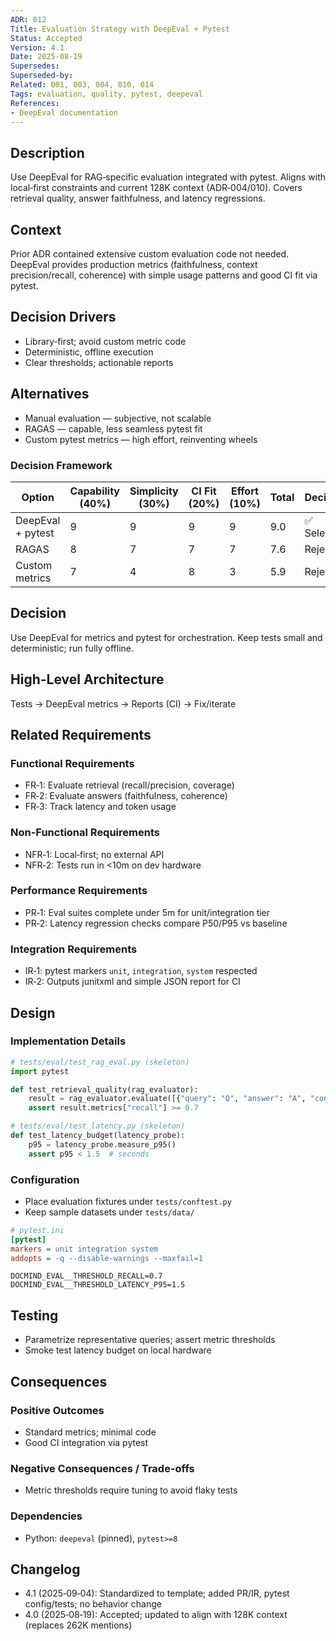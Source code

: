 ```yaml
---
ADR: 012
Title: Evaluation Strategy with DeepEval + Pytest
Status: Accepted
Version: 4.1
Date: 2025-08-19
Supersedes:
Superseded-by:
Related: 001, 003, 004, 010, 014
Tags: evaluation, quality, pytest, deepeval
References:
- DeepEval documentation
---
```


## Description

Use DeepEval for RAG‑specific evaluation integrated with pytest. Aligns with local‑first constraints and current 128K context (ADR‑004/010). Covers retrieval quality, answer faithfulness, and latency regressions.

## Context

Prior ADR contained extensive custom evaluation code not needed. DeepEval provides production metrics (faithfulness, context precision/recall, coherence) with simple usage patterns and good CI fit via pytest.

## Decision Drivers

- Library‑first; avoid custom metric code
- Deterministic, offline execution
- Clear thresholds; actionable reports

## Alternatives

- Manual evaluation — subjective, not scalable
- RAGAS — capable, less seamless pytest fit
- Custom pytest metrics — high effort, reinventing wheels

### Decision Framework

| Option                 | Capability (40%) | Simplicity (30%) | CI Fit (20%) | Effort (10%) | Total | Decision      |
| ---------------------- | ---------------- | ---------------- | ------------ | ------------ | ----- | ------------- |
| DeepEval + pytest      | 9                | 9                | 9            | 9            | 9.0   | ✅ Selected    |
| RAGAS                  | 8                | 7                | 7            | 7            | 7.6   | Rejected      |
| Custom metrics         | 7                | 4                | 8            | 3            | 5.9   | Rejected      |

## Decision

Use DeepEval for metrics and pytest for orchestration. Keep tests small and deterministic; run fully offline.

## High-Level Architecture

Tests → DeepEval metrics → Reports (CI) → Fix/iterate

## Related Requirements

### Functional Requirements

- FR‑1: Evaluate retrieval (recall/precision, coverage)
- FR‑2: Evaluate answers (faithfulness, coherence)
- FR‑3: Track latency and token usage

### Non-Functional Requirements

- NFR‑1: Local‑first; no external API
- NFR‑2: Tests run in <10m on dev hardware

### Performance Requirements

- PR‑1: Eval suites complete under 5m for unit/integration tier
- PR‑2: Latency regression checks compare P50/P95 vs baseline

### Integration Requirements

- IR‑1: pytest markers `unit`, `integration`, `system` respected
- IR‑2: Outputs junitxml and simple JSON report for CI

## Design

### Implementation Details

```python
# tests/eval/test_rag_eval.py (skeleton)
import pytest

def test_retrieval_quality(rag_evaluator):
    result = rag_evaluator.evaluate([{"query": "Q", "answer": "A", "contexts": ["C"]}])
    assert result.metrics["recall"] >= 0.7
```

```python
# tests/eval/test_latency.py (skeleton)
def test_latency_budget(latency_probe):
    p95 = latency_probe.measure_p95()
    assert p95 < 1.5  # seconds
```

### Configuration

- Place evaluation fixtures under `tests/conftest.py`
- Keep sample datasets under `tests/data/`

```ini
# pytest.ini
[pytest]
markers = unit integration system
addopts = -q --disable-warnings --maxfail=1
```

```env
DOCMIND_EVAL__THRESHOLD_RECALL=0.7
DOCMIND_EVAL__THRESHOLD_LATENCY_P95=1.5
```

## Testing

- Parametrize representative queries; assert metric thresholds
- Smoke test latency budget on local hardware

## Consequences

### Positive Outcomes

- Standard metrics; minimal code
- Good CI integration via pytest

### Negative Consequences / Trade-offs

- Metric thresholds require tuning to avoid flaky tests

### Dependencies

- Python: `deepeval` (pinned), `pytest>=8`

## Changelog

- 4.1 (2025‑09‑04): Standardized to template; added PR/IR, pytest config/tests; no behavior change
- 4.0 (2025‑08‑19): Accepted; updated to align with 128K context (replaces 262K mentions)
